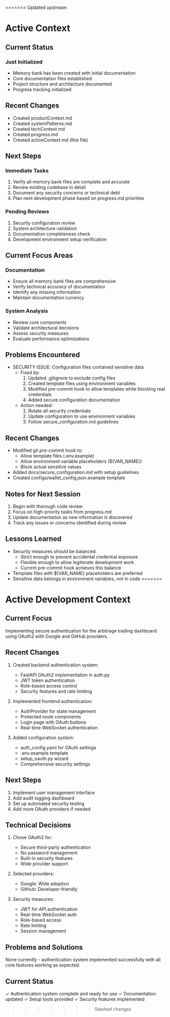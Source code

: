 <<<<<<< Updated upstream
# Active Context

## Current Status

### Just Initialized
- Memory bank has been created with initial documentation
- Core documentation files established
- Project structure and architecture documented
- Progress tracking initialized

## Recent Changes
- Created productContext.md
- Created systemPatterns.md
- Created techContext.md
- Created progress.md
- Created activeContext.md (this file)

## Next Steps

### Immediate Tasks
1. Verify all memory bank files are complete and accurate
2. Review existing codebase in detail
3. Document any security concerns or technical debt
4. Plan next development phase based on progress.md priorities

### Pending Reviews
1. Security configuration review
2. System architecture validation
3. Documentation completeness check
4. Development environment setup verification

## Current Focus Areas

### Documentation
- Ensure all memory bank files are comprehensive
- Verify technical accuracy of documentation
- Identify any missing information
- Maintain documentation currency

### System Analysis
- Review core components
- Validate architectural decisions
- Assess security measures
- Evaluate performance optimizations
## Problems Encountered
- SECURITY ISSUE: Configuration files contained sensitive data
  * Fixed by:
    1. Updated .gitignore to exclude config files
    2. Created template files using environment variables
    3. Modified pre-commit hook to allow templates while blocking real credentials
    4. Added secure configuration documentation
  * Action needed:
    1. Rotate all security credentials
    2. Update configuration to use environment variables
    3. Follow secure_configuration.md guidelines

## Recent Changes
- Modified git pre-commit hook to:
  * Allow template files (.env.example)
  * Allow environment variable placeholders (${VAR_NAME})
  * Block actual sensitive values
- Added docs/secure_configuration.md with setup guidelines
- Created configs/wallet_config.json.example template


## Notes for Next Session
1. Begin with thorough code review
2. Focus on high-priority tasks from progress.md
3. Update documentation as new information is discovered
4. Track any issues or concerns identified during review

## Lessons Learned
- Security measures should be balanced:
  * Strict enough to prevent accidental credential exposure
  * Flexible enough to allow legitimate development work
  * Current pre-commit hook achieves this balance
- Template files with ${VAR_NAME} placeholders are preferred
- Sensitive data belongs in environment variables, not in code
=======
# Active Development Context

## Current Focus
Implementing secure authentication for the arbitrage trading dashboard using OAuth2 with Google and GitHub providers.

## Recent Changes
1. Created backend authentication system:
   - FastAPI OAuth2 implementation in auth.py
   - JWT token authentication
   - Role-based access control
   - Security features and rate limiting

2. Implemented frontend authentication:
   - AuthProvider for state management
   - Protected route components
   - Login page with OAuth buttons
   - Real-time WebSocket authentication

3. Added configuration system:
   - auth_config.yaml for OAuth settings
   - .env.example template
   - setup_oauth.py wizard
   - Comprehensive security settings

## Next Steps
1. Implement user management interface
2. Add audit logging dashboard
3. Set up automated security testing
4. Add more OAuth providers if needed

## Technical Decisions
1. Chose OAuth2 for:
   - Secure third-party authentication
   - No password management
   - Built-in security features
   - Wide provider support

2. Selected providers:
   - Google: Wide adoption
   - GitHub: Developer-friendly

3. Security measures:
   - JWT for API authentication
   - Real-time WebSocket auth
   - Role-based access
   - Rate limiting
   - Session management

## Problems and Solutions
None currently - authentication system implemented successfully with all core features working as expected.

## Current Status
✓ Authentication system complete and ready for use
✓ Documentation updated
✓ Setup tools provided
✓ Security features implemented
>>>>>>> Stashed changes
